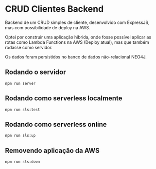 # CRUD Clientes Backend
 
 Backend de um CRUD simples de cliente, desenvolvido com ExpressJS, mas com possibilidade de deploy na AWS.
 
 Optei por construir uma aplicação hibrida, onde fosse possível aplicar as rotas como Lambda Functions na AWS (Deploy atual), mas que também rodasse como servidor.
 
 Os dados foram persistidos no banco de dados não-relacional NEO4J.
 
 ## Rodando o servidor
 ```npm run server```
  
 ## Rodando como serverless localmente
 ```npm run sls:test```
   
 ## Rodando como serverless online
 ```npm run sls:up```
    
 ## Removendo aplicação da AWS
 ```npm run sls:down```
 
